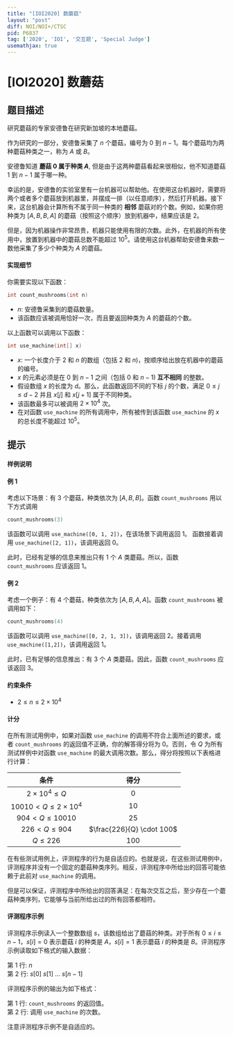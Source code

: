 ```yaml
---
title: "[IOI2020] 数蘑菇"
layout: "post"
diff: NOI/NOI+/CTSC
pid: P6837
tag: ['2020', 'IOI', '交互题', 'Special Judge']
usemathjax: true
---
```


# [IOI2020] 数蘑菇
## 题目描述

研究蘑菇的专家安德鲁在研究新加坡的本地蘑菇。

作为研究的一部分，安德鲁采集了 $n$ 个蘑菇，编号为 $0$ 到 $n-1$。每个蘑菇均为两种蘑菇种类之⼀，称为 $A$ 或 $B$。

安德鲁知道 **蘑菇 $0$ 属于种类 $A$**, 但是由于这两种蘑菇看起来很相似，他不知道蘑菇 $1$ 到 $n-1$ 属于哪一种。

幸运的是，安德鲁的实验室里有一台机器可以帮助他。在使用这台机器时，需要将两个或者多个蘑菇放到机器里，并摆成一排（以任意顺序），然后打开机器。接下来，这台机器会计算所有不属于同一种类的 **相邻** 蘑菇对的个数。例如，如果你把种类为 $[A,B,B,A]$ 的蘑菇（按照这个顺序）放到机器中，结果应该是 $2$。

但是，因为机器操作非常昂贵，机器只能使用有限的次数。此外，在机器的所有使用中，放置到机器中的蘑菇总数不能超过 $10^5$。请使用这台机器帮助安德鲁来数一数他采集了多少个种类为 $A$ 的蘑菇。

#### 实现细节

你需要实现以下函数：

```cpp
int count_mushrooms(int n)
```

- $n$: 安德鲁采集到的蘑菇数量。
- 该函数应该被调用恰好一次，而且要返回种类为 $A$ 的蘑菇的个数。

以上函数可以调用以下函数：

```cpp
int use_machine(int[] x)
```

- $x$: 一个长度介于 $2$ 和 $n$ 的数组（包括 $2$ 和 $n$)，按顺序给出放在机器中的蘑菇的编号。
- $x$ 的元素必须是在 $0$ 到 $n-1$ 之间（包括 $0$ 和 $n-1$) **互不相同** 的整数。
- 假设数组 $x$ 的长度为 $d$。那么，此函数返回不同的下标 $j$ 的个数，满足 $0 \le j \le d-2$ 并且 $x[j]$ 和 $x[j+1]$ 属于不同种类。
- 该函数最多可以被调用 $2 \times 10^4$ 次。
- 在对函数 `use_machine` 的所有调用中，所有被传到该函数 `use_machine` 的 $x$ 的总长度不能超过 $10^5$。
## 提示

#### 样例说明

#### 例 1

考虑以下场景：有 $3$ 个蘑菇，种类依次为 $[A,B,B]$。函数 `count_mushrooms` 用以下方式调用

```cpp
count_mushrooms(3)
```

该函数可以调用 `use_machine([0, 1, 2])`，在该场景下调用返回 $1$。 函数接着调用 `use_machine([2, 1])`，该调用返回 $0$。

此时，已经有足够的信息来推出只有 $1$ 个 $A$ 类蘑菇。所以，函数 `count_mushrooms` 应该返回 $1$。

#### 例 2

考虑一个例子：有 $4$ 个蘑菇，种类依次为 $[A,B,A,A]$。函数 `count_mushrooms` 被调用如下：
```cpp
count_mushrooms(4)
```

该函数可以调用 `use_machine([0, 2, 1, 3])`，该调用返回 $2$。接着调用 `use_machine([1,2])`，该调用返回 $1$。

此时，已有足够的信息推出：有 $3$ 个 $A$ 类蘑菇。因此，函数 `count_mushrooms` 应该返回 $3$。

#### 约束条件

- $2 \le n \le 2 \times 10^4$

#### 计分

在所有测试用例中，如果对函数 `use_machine` 的调用不符合上面所述的要求，或者 `count_mushrooms` 的返回值不正确，你的解答得分将为 $0$。否则，令 $Q$ 为所有测试样例中对函数 `use_machine` 的最大调用次数。那么，得分将按照以下表格进行计算：

|条件|得分|
|:-:|:-:|
|$2 \times 10^4 \le Q$|$0$|
|$10010 < Q \le 2 \times 10^4$|$10$|
|$904 < Q \le 10010$|$25$|
|$226 < Q \le 904$|$\frac{226}{Q} \cdot 100$|
|$Q \le 226$|$100$|

在有些测试用例上，评测程序的行为是自适应的。也就是说，在这些测试用例中，评测程序并没有一个固定的蘑菇种类序列。相反，评测程序中所给出的回答可能依赖于此前对 `use_machine` 的调用。

但是可以保证，评测程序中所给出的回答满足：在每次交互之后，至少存在一个蘑菇种类序列，它能够与当前所给出过的所有回答都相符。

#### 评测程序示例

评测程序示例读入一个整数数组 $s$，该数组给出了蘑菇的种类。对于所有 $0 \le i \le n-1$，$s[i]=0$ 表示蘑菇 $i$ 的种类是 $A$，$s[i]=1$ 表示蘑菇 $i$ 的种类是 $B$。评测程序示例读取如下格式的输入数据：

第 $1$ 行: $n$       
第 $2$ 行: $s[0]\ s[1]\ \ldots\ s[n-1]$

评测程序示例的输出为如下格式：

第 $1$ 行: `count_mushrooms` 的返回值。     
第 $2$ 行: 调用 `use_machine` 的次数。

注意评测程序示例不是自适应的。
